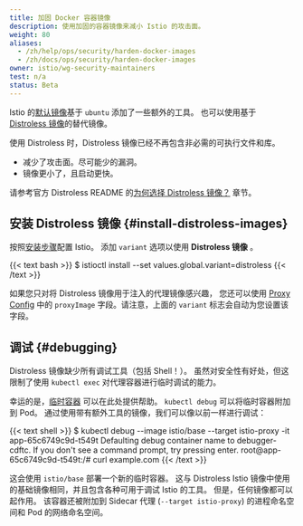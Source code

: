 ```yaml
---
title: 加固 Docker 容器镜像
description: 使用加固的容器镜像来减小 Istio 的攻击面。
weight: 80
aliases:
  - /zh/help/ops/security/harden-docker-images
  - /zh/docs/ops/security/harden-docker-images
owner: istio/wg-security-maintainers
test: n/a
status: Beta
---
```


Istio 的[默认镜像](https://hub.docker.com/r/istio/base)基于 `ubuntu` 添加了一些额外的工具。
也可以使用基于 [Distroless 镜像](https://github.com/GoogleContainerTools/distroless)的替代镜像。

使用 Distroless 时，Distroless 镜像已经不再包含非必需的可执行文件和库。

- 减少了攻击面。尽可能少的漏洞。
- 镜像更小了，且启动更快。

请参考官方 Distroless README 的[为何选择 Distroless 镜像？](https://github.com/GoogleContainerTools/distroless#why-should-i-use-distroless-images) 章节。

## 安装 Distroless 镜像 {#install-distroless-images}

按照[安装步骤](/zh/docs/setup/install/istioctl/)配置 Istio。
添加 `variant` 选项以使用 **Distroless 镜像** 。

{{< text bash >}}
$ istioctl install --set values.global.variant=distroless
{{< /text >}}

如果您只对将 Distroless 镜像用于注入的代理镜像感兴趣，
您还可以使用 [Proxy Config](/zh/docs/reference/config/networking/proxy-config/#ProxyImage)
中的 `proxyImage` 字段。请注意，上面的 `variant` 标志会自动为您设置该字段。

## 调试 {#debugging}

Distroless 镜像缺少所有调试工具（包括 Shell！）。
虽然对安全性有好处，但这限制了使用 `kubectl exec` 对代理容器进行临时调试的能力。

幸运的是，[临时容器](https://kubernetes.io/zh-cn/docs/concepts/workloads/pods/ephemeral-containers/) 可以在此处提供帮助。
`kubectl debug` 可以将临时容器附加到 Pod。
通过使用带有额外工具的镜像，我们可以像以前一样进行调试：

{{< text shell >}}
$ kubectl debug --image istio/base --target istio-proxy -it app-65c6749c9d-t549t
Defaulting debug container name to debugger-cdftc.
If you don't see a command prompt, try pressing enter.
root@app-65c6749c9d-t549t:/# curl example.com
{{< /text >}}

这会使用 `istio/base` 部署一个新的临时容器。
这与 Distroless Istio 镜像中使用的基础镜像相同，并且包含各种可用于调试 Istio 的工具。
但是，任何镜像都可以起作用。
该容器还被附加到 Sidecar 代理 (`--target istio-proxy`) 的进程命名空间和 Pod 的网络命名空间。
